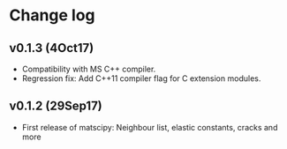 Change log
==========

v0.1.3 (4Oct17)
------

- Compatibility with MS C++ compiler.
- Regression fix: Add C++11 compiler flag for C extension modules.

v0.1.2 (29Sep17)
----------------

- First release of matscipy: Neighbour list, elastic constants, cracks and more

